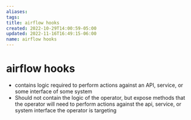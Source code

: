 ```yaml
---
aliases: 
tags: 
title: airflow hooks
created: 2022-10-29T14:00:59-05:00
updated: 2022-11-16T16:49:15-06:00
name: airflow hooks
---
```

# airflow hooks

- contains logic required to perform actions against an API, service, or some interface of some system
- Should not contain the logic of the operator, but expose methods that the operator will need to perform actions against the api, service, or system interface the operator is targeting

